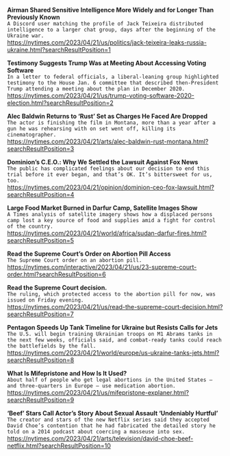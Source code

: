 **Airman Shared Sensitive Intelligence More Widely and for Longer Than Previously Known**\
`A Discord user matching the profile of Jack Teixeira distributed intelligence to a larger chat group, days after the beginning of the Ukraine war.`\
https://nytimes.com/2023/04/21/us/politics/jack-teixeira-leaks-russia-ukraine.html?searchResultPosition=1

**Testimony Suggests Trump Was at Meeting About Accessing Voting Software**\
`In a letter to federal officials, a liberal-leaning group highlighted testimony to the House Jan. 6 committee that described then-President Trump attending a meeting about the plan in December 2020.`\
https://nytimes.com/2023/04/21/us/trump-voting-software-2020-election.html?searchResultPosition=2

**Alec Baldwin Returns to ‘Rust’ Set as Charges He Faced Are Dropped**\
`The actor is finishing the film in Montana, more than a year after a gun he was rehearsing with on set went off, killing its cinematographer.`\
https://nytimes.com/2023/04/21/arts/alec-baldwin-rust-montana.html?searchResultPosition=3

**Dominion’s C.E.O.: Why We Settled the Lawsuit Against Fox News**\
`The public has complicated feelings about our decision to end this trial before it ever began, and that’s OK. It’s bittersweet for us, too.`\
https://nytimes.com/2023/04/21/opinion/dominion-ceo-fox-lawsuit.html?searchResultPosition=4

**Large Food Market Burned in Darfur Camp, Satellite Images Show**\
`A Times analysis of satellite imagery shows how a displaced persons camp lost a key source of food and supplies amid a fight for control of the country.`\
https://nytimes.com/2023/04/21/world/africa/sudan-darfur-fires.html?searchResultPosition=5

**Read the Supreme Court’s Order on Abortion Pill Access**\
`The Supreme Court order on an abortion pill.`\
https://nytimes.com/interactive/2023/04/21/us/23-supreme-court-order.html?searchResultPosition=6

**Read the Supreme Court decision.**\
`The ruling, which protected access to the abortion pill for now, was issued on Friday evening.`\
https://nytimes.com/2023/04/21/us/read-the-supreme-court-decision.html?searchResultPosition=7

**Pentagon Speeds Up Tank Timeline for Ukraine but Resists Calls for Jets**\
`The U.S. will begin training Ukrainian troops on M1 Abrams tanks in the next few weeks, officials said, and combat-ready tanks could reach the battlefields by the fall.`\
https://nytimes.com/2023/04/21/world/europe/us-ukraine-tanks-jets.html?searchResultPosition=8

**What Is Mifepristone and How Is It Used?**\
`About half of people who get legal abortions in the United States — and three-quarters in Europe — use medication abortion.`\
https://nytimes.com/2023/04/21/us/mifepristone-explaner.html?searchResultPosition=9

**‘Beef’ Stars Call Actor’s Story About Sexual Assault ‘Undeniably Hurtful’**\
`The creator and stars of the new Netflix series said they accepted David Choe’s contention that he had fabricated the detailed story he told on a 2014 podcast about coercing a masseuse into sex.`\
https://nytimes.com/2023/04/21/arts/television/david-choe-beef-netflix.html?searchResultPosition=10

